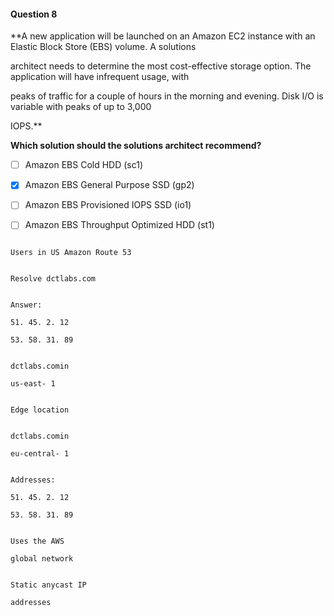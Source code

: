 #### Question  8


**A new application will be launched on an Amazon EC2 instance with an Elastic Block Store (EBS) volume. A solutions

architect needs to determine the most cost-effective storage option. The application will have infrequent usage, with

peaks of traffic for a couple of hours in the morning and evening. Disk I/O is variable with peaks of up to 3,000

IOPS.**


**Which solution should the solutions architect recommend?**


- [ ] Amazon EBS Cold HDD (sc1)


- [x] Amazon EBS General Purpose SSD (gp2)


- [ ] Amazon EBS Provisioned IOPS SSD (io1)


- [ ] Amazon EBS Throughput Optimized HDD (st1)


```

Users in US Amazon Route 53

```


```

Resolve dctlabs.com

```


```

Answer:

51. 45. 2. 12

53. 58. 31. 89

```


```

dctlabs.comin

us-east- 1

```


```

Edge location

```


```

dctlabs.comin

eu-central- 1

```


```

Addresses:

51. 45. 2. 12

53. 58. 31. 89

```


```

Uses the AWS

global network

```


```

Static anycast IP

addresses

```

